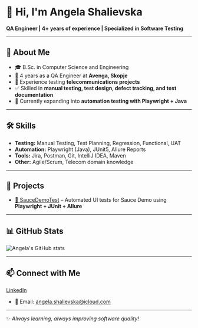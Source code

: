 
# 👋 Hi, I'm Angela Shalievska  

**QA Engineer | 4+ years of experience | Specialized in Software Testing**  

---

## 🧪 About Me  
- 🎓 B.Sc. in Computer Science and Engineering  
- 💼 4 years as a QA Engineer at **Avenga, Skopje**  
- 📡 Experience testing **telecommunications projects**  
- ✅ Skilled in **manual testing, test design, defect tracking, and test documentation**  
- 🚀 Currently expanding into **automation testing with Playwright + Java**  

---

## 🛠️ Skills  
- **Testing:** Manual Testing, Test Planning, Regression, Functional, UAT  
- **Automation:** Playwright (Java), JUnit5, Allure Reports  
- **Tools:** Jira, Postman, Git, IntelliJ IDEA, Maven  
- **Other:** Agile/Scrum, Telecom domain knowledge  

---

## 📂 Projects  
- [🔗 SauceDemoTest](https://github.com/Angella21/SauceDemoTest) – Automated UI tests for Sauce Demo using **Playwright + JUnit + Allure**  

---

## 📊 GitHub Stats  
![Angela's GitHub stats](https://github-readme-stats.vercel.app/api?username=Angella21&show_icons=true&theme=radical)

---

## 📫 Connect with Me
[LinkedIn](https://www.linkedin.com/in/angela-shalievska-b0736a184/)

- 📧 Email: angela.shalievska@icloud.com

---
✨ *Always learning, always improving software quality!*  
